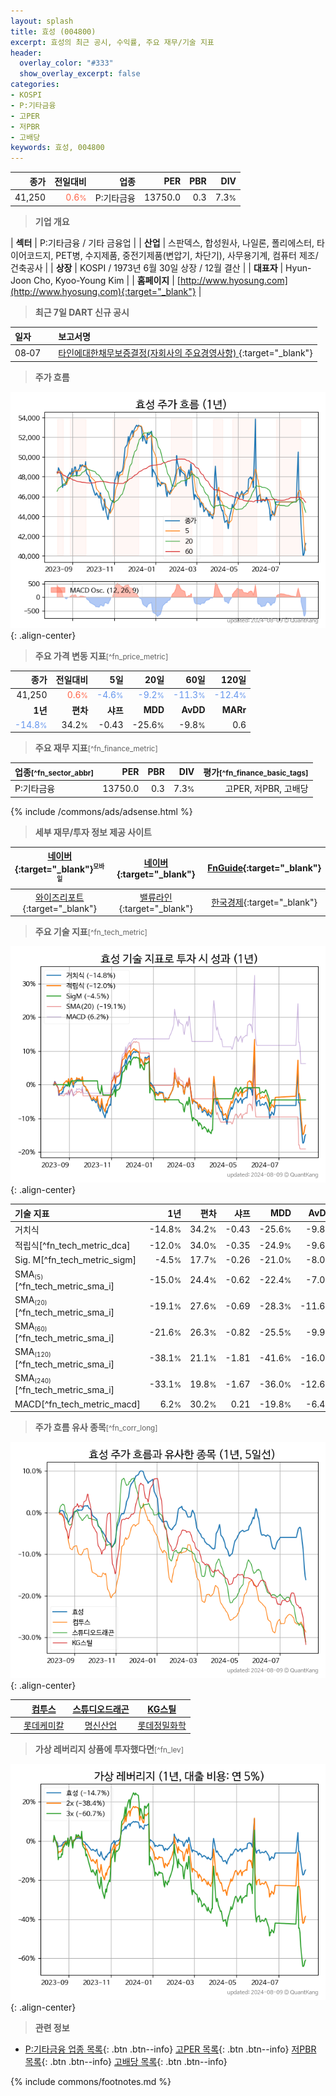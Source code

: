 ```yaml
---
layout: splash
title: 효성 (004800)
excerpt: 효성의 최근 공시, 수익률, 주요 재무/기술 지표
header:
  overlay_color: "#333"
  show_overlay_excerpt: false
categories:
- KOSPI
- P:기타금융
- 고PER
- 저PBR
- 고배당
keywords: 효성, 004800
---
```


| **종가** | **전일대비** | **업종** | **PER** | **PBR** | **DIV** |
| -------: | -----------: | -------: | ------: | ------: | ------: |
| 41,250 | <span style="color: tomato">0.6<small>%</small></span> | P:기타금융 | 13750.0 | 0.3 | 7.3<small>%</small> |

<!-- more -->


> **기업 개요**<a id="company"></a>

| <span style="white-space:nowrap;">**섹터**</span> | P:기타금융 / 기타 금융업 |
| <span style="white-space:nowrap;">**산업**</span> | 스판덱스, 합성원사, 나일론, 폴리에스터, 타이어코드지, PET병, 수지제품, 중전기제품(변압기, 차단기), 사무용기계, 컴퓨터 제조/건축공사 |
| <span style="white-space:nowrap;">**상장**</span> | KOSPI / 1973년 6월 30일 상장 / 12월 결산 |
| <span style="white-space:nowrap;">**대표자**</span> | Hyun-Joon Cho, Kyoo-Young Kim |
| <span style="white-space:nowrap;">**홈페이지**</span> | [http://www.hyosung.com](http://www.hyosung.com){:target="_blank"} |


> **최근 7일 DART 신규 공시**<a id="dart"></a>

| **일자** |      | **보고서명** |
| :------- | :--- | :----------- |
| 08&#x2011;07 | | [타인에대한채무보증결정(자회사의 주요경영사항)              ](https://dart.fss.or.kr/dsaf001/main.do?rcpNo=20240807800605){:target="_blank"} |


> **주가 흐름**<a id="price"></a>

![004800](/stock/images/004800.png){: .align-center}


> **주요 가격 변동 지표**<small>[^fn_price_metric]</small>

| **종가** | **전일대비** | **5일** | **20일** | **60일** | **120일** |
| -------: | -----------: | ------: | -------: | -------: | --------: |
| 41,250 | <span style="color: tomato">0.6<small>%</small></span> | <span style="color: cornflowerblue">-4.6<small>%</small></span> | <span style="color: cornflowerblue">-9.2<small>%</small></span> | <span style="color: cornflowerblue">-11.3<small>%</small></span> | <span style="color: cornflowerblue">-12.4<small>%</small></span> |
| **1년** | **편차** | **샤프** | **MDD** | **AvDD** | **MARr** |
| <span style="color: cornflowerblue">-14.8<small>%</small></span> | 34.2<small>%</small> | -0.43 | -25.6<small>%</small> | -9.8<small>%</small> | 0.6 |


> **주요 재무 지표**<small>[^fn_finance_metric]</small>

| **업종**<small>[^fn_sector_abbr]</small> | **PER** | **PBR** | **DIV** | **평가**<small>[^fn_finance_basic_tags]</small> |
| :--------------------------------------- | ------: | ------: | ------: | ----------------------------------------------: |
| P:기타금융 | 13750.0 | 0.3 | 7.3<small>%</small> | 고PER, 저PBR, 고배당 |



{% include /commons/ads/adsense.html %}

> **세부 재무/투자 정보 제공 사이트**

| [네이버](https://m.stock.naver.com/domestic/stock/004800/finance/summary){:target="_blank"}<sup><small>모바일</small></sup> | [네이버](https://finance.naver.com/item/coinfo.naver?code=004800){:target="_blank"} | [FnGuide](https://comp.fnguide.com/SVO2/ASP/SVD_Invest.asp?gicode=A004800&MenuYn=Y){:target="_blank"} |
| :---: | :---: | :---: |
| [와이즈리포트](https://comp.wisereport.co.kr/company/c1040001.aspx?cmp_cd=004800){:target="_blank"} | [밸류라인](https://www.valueline.co.kr/finance/summary/004800){:target="_blank"} | [한국경제](https://markets.hankyung.com/stock/004800/financial-summary){:target="_blank"} |


> **주요 기술 지표**<small>[^fn_tech_metric]</small>


![004800](/stock/images/004800_tech.png){: .align-center}

| **기술 지표** | **1년** | **편차** | **샤프** | **MDD** | **AvDD** |
| :------------ | ------: | -----------: | -------: | ------: | -------: |
| 거치식 | -14.8<small>%</small> | 34.2<small>%</small> | -0.43 | -25.6<small>%</small> | -9.8<small>%</small> |
| 적립식[^fn_tech_metric_dca] | -12.0<small>%</small> | 34.0<small>%</small> | -0.35 | -24.9<small>%</small> | -9.6<small>%</small> |
| Sig. M[^fn_tech_metric_sigm] | -4.5<small>%</small> | 17.7<small>%</small> | -0.26 | -21.0<small>%</small> | -8.0<small>%</small> |
| SMA<small><sub>(5)</sub></small>[^fn_tech_metric_sma_i] | -15.0<small>%</small> | 24.4<small>%</small> | -0.62 | -22.4<small>%</small> | -7.0<small>%</small> |
| SMA<small><sub>(20)</sub></small>[^fn_tech_metric_sma_i] | -19.1<small>%</small> | 27.6<small>%</small> | -0.69 | -28.3<small>%</small> | -11.6<small>%</small> |
| SMA<small><sub>(60)</sub></small>[^fn_tech_metric_sma_i] | -21.6<small>%</small> | 26.3<small>%</small> | -0.82 | -25.5<small>%</small> | -9.9<small>%</small> |
| SMA<small><sub>(120)</sub></small>[^fn_tech_metric_sma_i] | -38.1<small>%</small> | 21.1<small>%</small> | -1.81 | -41.6<small>%</small> | -16.0<small>%</small> |
| SMA<small><sub>(240)</sub></small>[^fn_tech_metric_sma_i] | -33.1<small>%</small> | 19.8<small>%</small> | -1.67 | -36.0<small>%</small> | -12.6<small>%</small> |
| MACD[^fn_tech_metric_macd] | 6.2<small>%</small> | 30.2<small>%</small> | 0.21 | -19.8<small>%</small> | -6.4<small>%</small> |


> **주가 흐름 유사 종목**<a id="corr"></a><small>[^fn_corr_long]</small>

![004800](/stock/images/004800_corr.png){: .align-center}

|       | [컴투스](/078340/) | [스튜디오드래곤](/253450/) | [KG스틸](/016380/) |
| :---: | :------------------------------------: | :------------------------------------: | :------------------------------------: |
|       | [롯데케미칼](/011170/) | [명신산업](/009900/) | [롯데정밀화학](/004000/) |


> **가상 레버리지 상품에 투자했다면**<a id="2x"></a><small>[^fn_lev]</small>

![004800](/stock/images/004800_2x.png){: .align-center}


> **관련 정보**

- [P:기타금융 업종 목록](/stats/sector/kospi_업종_기타금융_종목/){: .btn .btn--info} [고PER 목록](/fn/fn_high_per/){: .btn .btn--info} [저PBR 목록](/fn/fn_low_pbr/){: .btn .btn--info} [고배당 목록](/fn/fn_high_div/){: .btn .btn--info}

{% include commons/footnotes.md %}